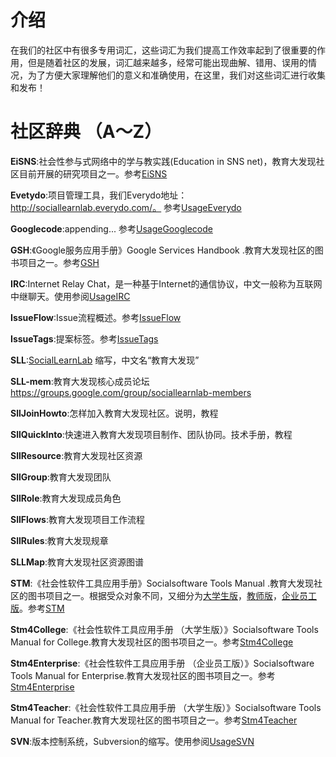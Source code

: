 # 介绍 #

在我们的社区中有很多专用词汇，这些词汇为我们提高工作效率起到了很重要的作用，但是随着社区的发展，词汇越来越多，经常可能出现曲解、错用、误用的情况，为了方便大家理解他们的意义和准确使用，在这里，我们对这些词汇进行收集和发布！


# 社区辞典 （A～Z） #

**EiSNS**:社会性参与式网络中的学与教实践(Education in SNS net)，教育大发现社区目前开展的研究项目之一。参考[EiSNS](EiSNS.md)

**Evetydo**:项目管理工具，我们Everydo地址：http://sociallearnlab.everydo.com/。 参考[UsageEverydo](UsageEverydo.md)

**Googlecode**:appending...  参考[UsageGooglecode](UsageGooglecode.md)

**GSH**:《Google服务应用手册》Google Services Handbook .教育大发现社区的图书项目之一。参考[GSH](GSH.md)

**IRC**:Internet Relay Chat，是一种基于Internet的通信协议，中文一般称为互联网中继聊天。使用参阅[UsageIRC](UsageIRC.md)

**IssueFlow**:Issue流程概述。参考[IssueFlow](IssueFlow.md)

**IssueTags**:提案标签。参考[IssueTags](IssueTags.md)

**SLL**:[SocialLearnLab](http://www.sociallearnlab.org) 缩写，中文名“教育大发现”

**SLL-mem**:教育大发现核心成员论坛 https://groups.google.com/group/sociallearnlab-members

**SllJoinHowto**:怎样加入教育大发现社区。说明，教程

**SllQuickInto**:快速进入教育大发现项目制作、团队协同。技术手册，教程

**SllResource**:教育大发现社区资源

**SllGroup**:教育大发现团队

**SllRole**:教育大发现成员角色

**SllFlows**:教育大发现项目工作流程

**SllRules**:教育大发现规章

**SLLMap**:教育大发现社区资源图谱

**STM**:《社会性软件工具应用手册》Socialsoftware Tools Manual .教育大发现社区的图书项目之一。根据受众对象不同，又细分为[大学生版](Stm4College.md)，[教师版](Stm4Teacher.md)，[企业员工版](Stm4Enterprise.md)。参考[STM](STM.md)

**Stm4College**:《社会性软件工具应用手册 （大学生版）》Socialsoftware Tools Manual for College.教育大发现社区的图书项目之一。参考[Stm4College](Stm4College.md)

**Stm4Enterprise**:《社会性软件工具应用手册 （企业员工版）》Socialsoftware Tools Manual for Enterprise.教育大发现社区的图书项目之一。参考[Stm4Enterprise](Stm4Enterprise.md)

**Stm4Teacher**:《社会性软件工具应用手册 （大学生版）》Socialsoftware Tools Manual for Teacher.教育大发现社区的图书项目之一。参考[Stm4Teacher](Stm4Teacher.md)

**SVN**:版本控制系统，Subversion的缩写。使用参阅[UsageSVN](UsageSVN.md)